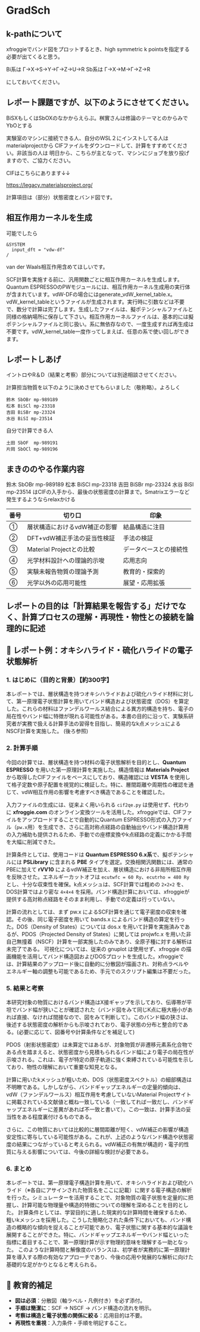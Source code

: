 # GradSch

## k-pathについて

xfroggieでバンド図をプロットするとき、high symmetric k pointsを指定する必要が出てくると思う。

Bi系は  Γ→X→S→Y→Γ→Z→U→R
Sb系は  Γ→X→M→Γ→Z→R

にしておいてください。

## レポート課題ですが、以下のようにさせてください。

BiSXもしくはSbOXのなかからえらぶ。桝實さんは修論のテーマとのからみでYbOとする

実験室のマシンに接続できる人、自分のWSL２にインストしてる人はmaterialprojectから
CIFファイルをダウンロードして、計算をすすめてください。非該当の人は
明日から、こちらが主となって、マシンにジョブを放り投げますので、ご協力ください。

CIFはこちらにあります↓↓

https://legacy.materialsproject.org/

計算項目は（部分）状態密度とバンド図です。

## 相互作用カーネルを生成

可能でしたら
```
&SYSTEM
  input_dft = "vdw-df"
/
```
van der Waals相互作用含めてほしいです。

SCF計算を実施する前に、汎用関数ごとに相互作用カーネルを生成します。Quantum ESPRESSOのPWモジュールには、相互作用カーネル生成用の実行体が含まれています。vdW-DFの場合にはgenerate_vdW_kernel_table.x。vdW_kernel_tableというファイルが生成されます。実行時に引数などは不要で、数分で計算は完了します。生成したファイルは、擬ポテンシャルファイルと同様の格納場所に保存して下さい。相互作用カーネルファイルは、基本的には擬ポテンシャルファイルと同じ扱い。系に無依存なので、一度生成すれば再生成は不要です。vdW_kernel_table一度作ってしまえば、任意の系で使い回しができます。

## レポートしあげ

イントロやR＆D（結果と考察）部分については別途相談させてください。

計算担当物質を以下のように決めさせてもらいました（敬称略）。よろしく

```
鈴木 SbOBr mp-989189
松本 BiSCl mp-23318
吉田 BiSBr mp-23324
水谷 BiSI mp-23514
```

自分で計算できる人

```
土田 SbOF  mp-989191
片岡 SbOCl mp-989196
```

## まきののやる作業内容


鈴木 SbOBr mp-989189
松本 BiSCl mp-23318
吉田 BiSBr mp-23324
水谷 BiSI mp-23514
はCIFの入手から、最後の状態密度の計算まで。Smatrixエラーなど発生するようならrelaxかける


| 番号 | 切り口 | 印象 |
|------|--------|------|
| ① | 層状構造におけるvdW補正の影響 | 結晶構造に注目 |
| ② | DFT+vdW補正手法の妥当性検証 | 手法の検証 |
| ③ | Material Projectとの比較 | データベースとの接続性 |
| ④ | 光学材料設計への理論的示唆 | 応用志向 |
| ⑤ | 実験未報告物質の理論予測 | 教育的・探索的 |
| ⑥ | 光学以外の応用可能性 | 展望・応用拡張 |

## レポートの目的は「計算結果を報告する」だけでなく、計算プロセスの理解・再現性・物性との接続を論理的に記述

## 📝 レポート例：オキシハライド・硫化ハライドの電子状態解析

### 1. はじめに（目的と背景）【約300字】
本レポートでは、層状構造を持つオキシハライドおよび硫化ハライド材料に対して、第一原理電子状態計算を用いてバンド構造および状態密度（DOS）を算定した。これらの材料はファンデルワールス結合による異方的構造を持ち、電子の局在性やバンド幅に特徴が現れる可能性がある。本書の目的に沿って、実験系研究者が実務で扱える計算手法の習得を目指し、簡易的なk点メッシュによるNSCF計算を実施した。
(後ろ参照)


### 2. 計算手順

今回の計算では、層状構造を持つ材料の電子状態解析を目的とし、**Quantum ESPRESSO** を用いた第一原理計算を実施した。構造情報は **Materials Project** から取得したCIFファイルをベースにしており、構造確認には **VESTA** を使用して格子定数や原子配置を視覚的に検証した。特に、層間距離や周期性の確認を通じて、vdW相互作用の影響を考慮すべき構造であることを確認した。

入力ファイルの生成には、従来よく用いられる `cif2qe.py` は使用せず、代わりに **xfroggie.com** のオンライン変換ツールを活用した。xfroggieでは、CIFファイルをアップロードすることで自動的にQuantum ESPRESSO形式の入力ファイル（`pw.x`用）を生成でき、さらに高対称点経路の自動抽出やバンド構造計算用の入力補助も提供されるため、手動での座標変換やk点経路の定義にかかる手間を大幅に削減できた。

計算条件としては、使用コードは **Quantum ESPRESSO 6.x系**で、擬ポテンシャルには **PSLibrary** に含まれる **PBE** タイプを選定。交換相関汎関数には、通常のPBEに加えて **rVV10** によるvdW補正を加え、層状構造における非局所相互作用を反映させた。エネルギーカットオフは `ecutwfc = 60 Ry`、`ecutrho = 480 Ry` とし、十分な収束性を確保。k点メッシュは、SCF計算では粗めの `2×2×2` を、DOS計算ではより密な `4×4×4` を採用。バンド構造計算においては、xfroggieが提供する高対称点経路をそのまま利用し、手動での定義は行っていない。

計算の流れとしては、まず pw.x によるSCF計算を通じて電子密度の収束を確認。その後、同じ電子密度を用いて bands.x によるバンド構造の算定を行った。DOS（Density of States）については dos.x を用いて計算を実施済みであるが、PDOS（Projected Density of States）に関しては projwfc.x を用いた非自己無撞着（NSCF）計算を一部実施したのみであり、全原子種に対する解析は未完了である。
可視化については、従来の gnuplot は使用せず、xfroggie の描画機能を活用してバンド構造図およびDOSプロットを生成した。xfroggieでは、計算結果のアップロード後に自動的に分散図が描画され、対称点ラベルやエネルギー軸の調整も可能であるため、手元でのスクリプト編集は不要だった。

### 5. 結果と考察

本研究対象の物質におけるバンド構造はX接ギャップを示しており、伝導帯が平坦でバンド幅が狭いことが確認された（バンド図をみて同じK点に極大極小があれば直接、なければ間接なので、図をみて判断して）。このバンド幅の狭さは、後述する状態密度の解析からも示唆されており、電子状態の分布と整合的である。(必要に応じて、図番号や計算条件などを補足して)

PDOS（射影状態密度）は未算定ではあるが、対象物質が非遷移元素系化合物である点を踏まえると、状態密度から見積もられるバンド幅により電子の局在性が示唆される。これは、電子が特定の原子軌道に強く束縛されている可能性を示しており、物性の理解において重要な知見となる。

計算に用いたkメッシュが粗いため、DOS（状態密度スペクトル）の細部構造は不明瞭である。しかしながら、バンドギャップエネルギーの定量的傾向は、vdW（ファンデルワールス）相互作用を考慮していないMaterial Projectサイトに掲載されている文献値と概ね一致している（一致してれば一致だし、バンドギャップエネルギーに差異があれば不一致と書いて）。この一致は、計算手法の妥当性をある程度裏付けるものである。

さらに、この物質においては比較的に層間距離が短く、vdW補正の影響が構造安定性に寄与している可能性がある。これが、上述のようなバンド構造や状態密度の結果につながっていると考えられる。vdW補正の有無が構造的・電子的性質に与える影響については、今後の詳細な検討が必要である。


### 6. まとめ

本レポートでは、第一原理電子構造計算を用いて、オキシハライドおよび硫化ハライド（※各自にアサインされた物質名をここに記載）に関する電子構造の解析を行った。シミュレーターを活用することで、対象物質の電子状態を定量的に把握し、計算可能な物理量や構造的特徴についての理解を深めることを目的とした。
計算条件としては、学習目的に適した現実的な計算時間を確保するため、粗いkメッシュを採用した。こうした簡略化された条件下においても、バンド構造の概略的な傾向を捉えることが可能であり、電子状態に関する基本的な議論を展開することができた。特に、バンドギャップエネルギーやバンド幅といった指標に着目することで、第一原理計算が示す物理的意味を理解する一助となった。
このような計算時間と解像度のバランスは、初学者が実務的に第一原理計算を導入する際の有効なアプローチであり、今後の応用や発展的な解析に向けた基礎的な足がかりとなると考えられる。


## 🧠 教育的補足

- **図は必須**：分散図（軸ラベル・凡例付き）を必ず添付。
- **手順は簡潔に**：SCF → NSCF → バンド構造の流れを明示。
- **考察は構造と電子状態の関係に絞る**：応用目的は不要。
- **再現性を重視**：入力条件・手順を明記すること。

